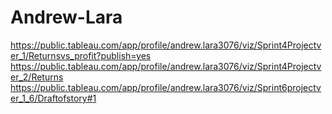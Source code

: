 # Andrew-Lara
https://public.tableau.com/app/profile/andrew.lara3076/viz/Sprint4Projectver_1/Returnsvs_profit?publish=yes
https://public.tableau.com/app/profile/andrew.lara3076/viz/Sprint4Projectver_2/Returns
https://public.tableau.com/app/profile/andrew.lara3076/viz/Sprint6projectver_1_6/Draftofstory#1
